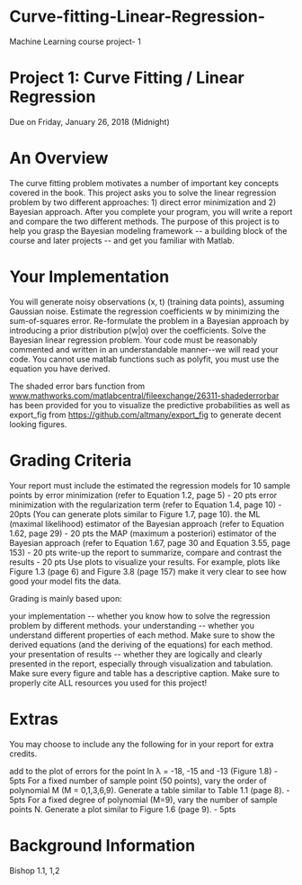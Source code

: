 # Curve-fitting-Linear-Regression-
Machine Learning course project- 1
# Project 1: Curve Fitting / Linear Regression 
Due on Friday, January 26, 2018 (Midnight)
# An Overview
The curve fitting problem motivates a number of important key concepts covered in the book. This project asks you to solve the linear regression problem by two different approaches: 1) direct error minimization and 2) Bayesian approach. After you complete your program, you will write a report and compare the two different methods. The purpose of this project is to help you grasp the Bayesian modeling framework -- a building block of the course and later projects -- and get you familiar with Matlab.

# Your Implementation
You will generate noisy observations (x, t) (training data points), assuming Gaussian noise. Estimate the regression coefficients w by minimizing the sum-of-squares error. Re-formulate the problem in a Bayesian approach by introducing a prior distribution p(w|α) over the coefficients. Solve the Bayesian linear regression problem.  Your code must be reasonably commented and written in an understandable manner--we will read your code.  You cannot use matlab functions such as polyfit, you must use the equation you have derived.

The shaded error bars function from www.mathworks.com/matlabcentral/fileexchange/26311-shadederrorbar  has been provided for you to visualize the predictive probabilities as well as export_fig from https://github.com/altmany/export_fig to generate decent looking figures.  


# Grading Criteria
Your report must include the estimated the regression models for 10 sample points by
error minimization (refer to Equation 1.2, page 5)  - 20 pts
error minimization with the regularization term (refer to Equation 1.4, page 10) - 20pts  (You can generate plots similar to Figure 1.7, page 10).
the ML (maximal likelihood) estimator of the Bayesian approach (refer to Equation 1.62, page 29)  - 20 pts
the MAP (maximum a posteriori) estimator of the Bayesian approach (refer to Equation 1.67, page 30 and Equation 3.55, page 153) - 20 pts
write-up the report to summarize, compare and contrast the results - 20 pts
Use plots to visualize your results. For example, plots like Figure 1.3 (page 6) and Figure 3.8 (page 157) make it very clear to see how good your model fits the data.  

Grading is mainly based upon:

your implementation -- whether you know how to solve the regression problem by different methods.
your understanding -- whether you understand different properties of each method.  Make sure to show the derived equations (and the deriving of the equations) for each method.  
your presentation of results -- whether they are logically and clearly presented in the report, especially through visualization and tabulation.  Make sure every figure and table has a descriptive caption.
Make sure to properly cite ALL resources you used for this project!
# Extras
You may choose to include any the following for in your report for extra credits.

add to the plot of errors for the point ln λ = -18, -15 and -13 (Figure 1.8) - 5pts
For a fixed number of sample point (50 points), vary the order of polynomial M (M = 0,1,3,6,9). Generate a table similar to Table 1.1 (page 8). - 5pts
For a fixed degree of polynomial (M=9), vary the number of sample points N. Generate a plot similar to Figure 1.6 (page 9). - 5pts

# Background Information
Bishop 1.1, 1,2
